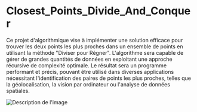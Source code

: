 # Closest_Points_Divide_And_Conquer

Ce projet d'algorithmique vise à implémenter une solution efficace pour trouver les deux points les plus proches dans un ensemble de points en utilisant la méthode "Diviser pour Régner". L'algorithme sera capable de gérer de grandes quantités de données en exploitant une approche récursive de complexité optimale. Le résultat sera un programme performant et précis, pouvant être utilisé dans diverses applications nécessitant l'identification des paires de points les plus proches, telles que la géolocalisation, la vision par ordinateur ou l'analyse de données spatiales.


![Description de l'image](https://www.google.com/url?sa=i&url=https%3A%2F%2Fwww.xuehua.tw%2F2019%2F01%2F24%2Fthe-closest-pair-problem%2F&psig=AOvVaw1MEu8vEgxOVGjLyX7tZuzp&ust=1691148295699000&source=images&cd=vfe&opi=89978449&ved=0CBEQjRxqFwoTCJChxL2wwIADFQAAAAAdAAAAABAJ)
